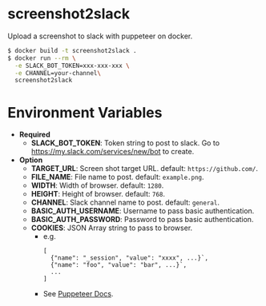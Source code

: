 # screenshot2slack

Upload a screenshot to slack with puppeteer on docker.

```bash
$ docker build -t screenshot2slack .
$ docker run --rm \
  -e SLACK_BOT_TOKEN=xxx-xxx-xxx \
  -e CHANNEL=your-channel\
  screenshot2slack
```

Environment Variables
======================

* **Required**
    * **SLACK_BOT_TOKEN**: Token string to post to slack. Go to https://my.slack.com/services/new/bot to create.
* **Option**
    * **TARGET_URL**: Screen shot target URL. default: `https://github.com/`.
    * **FILE_NAME**: File name to post. default: `example.png`.
    * **WIDTH**: Width of browser. default: `1280`.
    * **HEIGHT**: Height of browser. default: `768`.
    * **CHANNEL**: Slack channel name to post. default: `general`.
    * **BASIC_AUTH_USERNAME**: Username to pass basic authentication.
    * **BASIC_AUTH_PASSWORD**: Password to pass basic authentication.
    * **COOKIES**: JSON Array string to pass to browser.
        * e.g.
            ```
            [
              {"name": "_session", "value": "xxxx", ...}`,
              {"name": "foo", "value": "bar", ...}`,
              ...
            ]
            ```
        * See [Puppeteer Docs](https://pptr.dev/#?product=Puppeteer&version=v1.8.0&show=api-pagesetcookiecookies).
